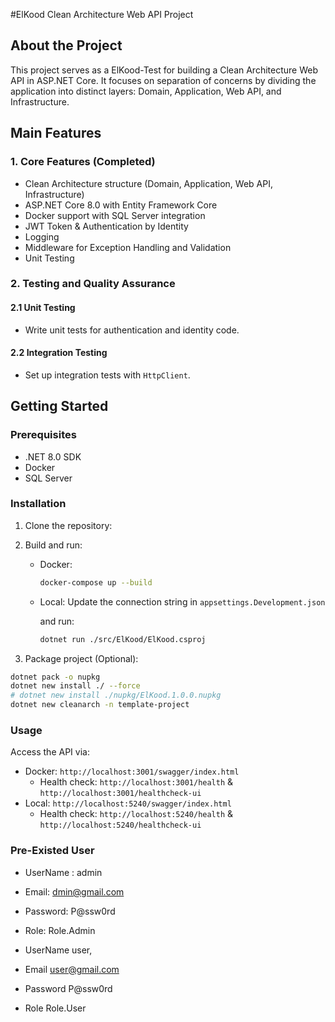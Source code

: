 #ElKood Clean Architecture Web API Project

## About the Project

This project serves as a ElKood-Test for building a Clean Architecture Web API in ASP.NET Core. It focuses on separation of concerns by dividing the application into distinct layers: Domain, Application, Web API, and Infrastructure.

## Main Features

### **1. Core Features (Completed)**

- Clean Architecture structure (Domain, Application, Web API, Infrastructure)
- ASP.NET Core 8.0 with Entity Framework Core
- Docker support with SQL Server integration
- JWT Token & Authentication by Identity
- Logging
- Middleware for Exception Handling and Validation
- Unit Testing

### **2. Testing and Quality Assurance**

#### **2.1 Unit Testing**

- Write unit tests for authentication and identity code.

#### **2.2 Integration Testing**

- Set up integration tests with `HttpClient`.


## Getting Started

### Prerequisites

- .NET 8.0 SDK
- Docker
- SQL Server

### Installation

1. Clone the repository:

2. Build and run:

   - Docker:

     ```bash
     docker-compose up --build
     ```

   - Local: Update the connection string in `appsettings.Development.json`

     and run:

     ```bash
     dotnet run ./src/ElKood/ElKood.csproj
     ```

3. Package project (Optional):

```bash
dotnet pack -o nupkg
dotnet new install ./ --force
# dotnet new install ./nupkg/ElKood.1.0.0.nupkg
dotnet new cleanarch -n template-project
```

### Usage

Access the API via:

- Docker: `http://localhost:3001/swagger/index.html`
  - Health check: `http://localhost:3001/health` & `http://localhost:3001/healthcheck-ui`
- Local: `http://localhost:5240/swagger/index.html`
  - Health check: `http://localhost:5240/health` & `http://localhost:5240/healthcheck-ui`

### Pre-Existed User

- UserName : admin
- Email: dmin@gmail.com
- Password: P@ssw0rd
- Role: Role.Admin

- UserName user,
- Email user@gmail.com
- Password P@ssw0rd
- Role  Role.User
          